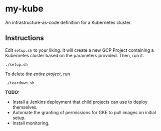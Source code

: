 # my-kube
An infrastructure-as-code definition for a Kubernetes cluster.

## Instructions

Edit `setup.sh` to your liking. It will create a new GCP Project containing a Kubernetes cluster based on the parameters provided.
Then, run it.
```
./setup.sh
```

To delete *the entire project*, run
```
./teardown.sh
```

**TODO:**
* Install a Jenkins deployment that child projects can use to deploy themselves.
* Automate the granting of permissions for GKE to pull images on initial setup.
* Install monitoring.
